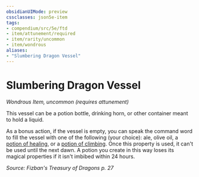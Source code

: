 ```yaml
---
obsidianUIMode: preview
cssclasses: json5e-item
tags:
- compendium/src/5e/ftd
- item/attunement/required
- item/rarity/uncommon
- item/wondrous
aliases: 
- "Slumbering Dragon Vessel"
---
```

# Slumbering Dragon Vessel
*Wondrous Item, uncommon (requires attunement)*  


This vessel can be a potion bottle, drinking horn, or other container meant to hold a liquid.

As a bonus action, if the vessel is empty, you can speak the command word to fill the vessel with one of the following (your choice): ale, olive oil, a [potion of healing](/Systems/5e/items/potion-of-healing.md), or a [potion of climbing](/Systems/5e/items/potion-of-climbing.md). Once this property is used, it can't be used until the next dawn. A potion you create in this way loses its magical properties if it isn't imbibed within 24 hours.

*Source: Fizban's Treasury of Dragons p. 27*